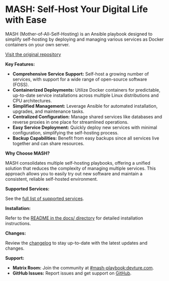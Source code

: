 # MASH: Self-Host Your Digital Life with Ease

MASH (Mother-of-All-Self-Hosting) is an Ansible playbook designed to simplify self-hosting by deploying and managing various services as Docker containers on your own server.

[Visit the original repository](https://github.com/mother-of-all-self-hosting/mash-playbook)

**Key Features:**

*   **Comprehensive Service Support:** Self-host a growing number of services, with support for a wide range of open-source software (FOSS).
*   **Containerized Deployments:** Utilize Docker containers for predictable, up-to-date service installations across multiple Linux distributions and CPU architectures.
*   **Simplified Management:** Leverage Ansible for automated installation, upgrades, and maintenance tasks.
*   **Centralized Configuration:** Manage shared services like databases and reverse proxies in one place for streamlined operations.
*   **Easy Service Deployment:** Quickly deploy new services with minimal configuration, simplifying the self-hosting process.
*   **Backup Capabilities:** Benefit from easy backups since all services live together and can share resources.

**Why Choose MASH?**

MASH consolidates multiple self-hosting playbooks, offering a unified solution that reduces the complexity of managing multiple services. This approach allows you to easily try out new software and maintain a consistent, reliable self-hosted environment.

**Supported Services:**

See the [full list of supported services](docs/supported-services.md).

**Installation:**

Refer to the [README in the docs/ directory](docs/README.md) for detailed installation instructions.

**Changes:**

Review the [changelog](CHANGELOG.md) to stay up-to-date with the latest updates and changes.

**Support:**

*   **Matrix Room:** Join the community at [#mash-playbook:devture.com](https://matrixrooms.info/room/mash-playbook:devture.com).
*   **GitHub Issues:** Report issues and get support on [GitHub](https://github.com/mother-of-all-self-hosting/mash-playbook/issues).